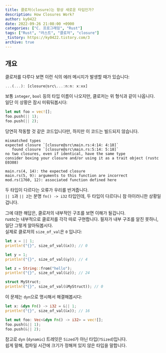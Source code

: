 ```yaml
---
title: 클로저(closure)는 항상 새로운 타입인가?
description: How Closures Work?
author: ky0422
date: 2022-09-26 21:08:00 +0900
categories: ["C. 프로그래밍", "Rust"]
tags: ["Rust", "러스트", "클로저", "closure"]
_tistory: https://ky0422.tistory.com/3
archive: true
---
```


## 개요

클로저를 다루다 보면 이런 식의 에러 메시지가 발생할 때가 있습니다:

```rust
...(...): [closure@src\...:n:n: x:xx]
```

보통 `integer`, `bool` 등의 타입 이름이 나오지만, 클로저는 위 형식과 같이 나옵니다.  
일단 이 상황은 잠시 미뤄둬봅시다:

```rust
let mut foo = vec![];
foo.push(|| 1);
foo.push(|| 2);
```

당연히 작동할 것 같은 코드입니다만, 하지만 이 코드는 빌드되지 않습니다.

```
mismatched types
expected closure `[closure@src\main.rs:4:14: 4:18]`
   found closure `[closure@src\main.rs:5:14: 5:18]`
no two closures, even if identical, have the same type
consider boxing your closure and/or using it as a trait object (rustc E0308)

main.rs(4, 14): the expected closure
main.rs(5, 9): arguments to this function are incorrect
mod.rs(1760, 12): associated function defined here
```

두 타입이 다르다는 오류가 우리를 반겨줍니다.  
`|| 1`과 `|| 2`는 분명 `fn() -> i32` 타입인데, 두 타입이 다르다니 참 아이러니한 상황일겁니다.

그에 대한 해답은, 클로저의 내부적인 구조를 보면 이해가 될겁니다.  
rustc는 내부적으로 클로저를 각각 따로 구현합니다. 필자가 내부 구조를 알진 못하니, 일단 그렇게 알아둬봅시다.  
실제로 클로저의 `size_of_val`은 `0` 입니다:

```rust
let x = || 1;
println!("{}", size_of_val(&x)); // 0

let y = 1;
println!("{}", size_of_val(&y)); // 4

let z = String::from("hello");
println!("{}", size_of_val(&z)); // 24

struct MyStruct;
println!("{}", size_of_val(&MyStruct)); // 0
```

이 문제는 `dyn`으로 명시해서 해결해봅시다:

```rust
let x: &dyn Fn() -> i32 = &|| 1;
println!("{}", size_of_val(&x)); // 16
```

```rust
let mut foo: Vec<&dyn Fn() -> i32> = vec![];
foo.push(&|| 1);
foo.push(&|| 2);
```

참고로 `dyn` (`dynamic`) 트레잇은 `Sized`가 아닌 타입(`?Sized`)입니다.  
쉽게 말해, 컴파일 시간에 크기가 정해져 있지 않은 타입을 말합니다.
